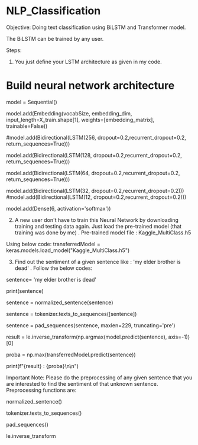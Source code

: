 # NLP_Classification
Objective: Doing text classification using BiLSTM and Transformer model. 

The BiLSTM can be trained by any user.

Steps:
1. You just define your LSTM architecture as given in my code.

# Build neural network architecture
model = Sequential()

model.add(Embedding(vocabSize, embedding_dim, input_length=X_train.shape[1], weights=[embedding_matrix], trainable=False))

#model.add(Bidirectional(LSTM(256, dropout=0.2,recurrent_dropout=0.2, return_sequences=True)))

model.add(Bidirectional(LSTM(128, dropout=0.2,recurrent_dropout=0.2, return_sequences=True)))

model.add(Bidirectional(LSTM(64, dropout=0.2,recurrent_dropout=0.2, return_sequences=True)))

model.add(Bidirectional(LSTM(32, dropout=0.2,recurrent_dropout=0.2)))
#model.add(Bidirectional(LSTM(12, dropout=0.2,recurrent_dropout=0.2)))

model.add(Dense(6, activation='softmax'))


2. A new user don't have to train this Neural Network by downloading training and testing data again. Just load the pre-trained model (that training was done by me) .
Pre-trained model file : Kaggle_MultiClass.h5

Using below code:
transferredModel = keras.models.load_model("Kaggle_MultiClass.h5")

3.  Find out the sentiment of a given sentence like : 'my elder brother is dead' .
Follow the below codes: 

sentence= 'my elder brother is dead'

print(sentence)

sentence = normalized_sentence(sentence)

sentence = tokenizer.texts_to_sequences([sentence])

sentence = pad_sequences(sentence, maxlen=229, truncating='pre')

result = le.inverse_transform(np.argmax(model.predict(sentence), axis=-1))[0]

proba =  np.max(transferredModel.predict(sentence))

print(f"{result} : {proba}\n\n") 

Important Note:
Please do the preprocessing of any given sentence that you are interested to find the sentiment of that unknown sentence.
Preprocessing functions are:

normalized_sentence()

tokenizer.texts_to_sequences()

pad_sequences()

le.inverse_transform

